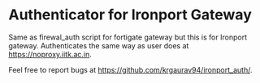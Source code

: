 # Authenticator for Ironport Gateway

Same as firewal_auth script for fortigate gateway but this is for Ironport gateway. Authenticates the same way as user does at https://noproxy.iitk.ac.in.


Feel free to report bugs at https://github.com/krgaurav94/ironport_auth/.
